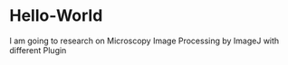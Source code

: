 # Hello-World
I am going to research on Microscopy Image Processing by ImageJ with different Plugin

